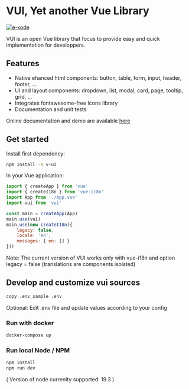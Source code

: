 # VUI, Yet another Vue Library

[![e-xode](https://circleci.com/gh/e-xode/v-ui/tree/master.svg?style=svg&circle-token=76e9a4cf9b8fac35afc86bbb505025a5216cc457)](https://circleci.com/gh/e-xode/v-ui/?branch=master&circle-token=76e9a4cf9b8fac35afc86bbb505025a5216cc457)

VUI is an open Vue library that focus to provide easy and quick implementation for developpers.

## Features
- Native ehanced html components: button, table, form, input, header, footer, ...
- UI and layout components: dropdown, list, modal, card, page, tooltip, grid, ...
- Integrates fontawesome-free Icons library
- Documentation and unit tests

Online documentation and demo are available [here](https://vui.e-xode.net/)

## Get started

Install first dependency:
```sh
npm install -s v-ui
```

In your Vue application:
```javascript
import { createApp } from 'vue'
import { createI18n } from 'vue-i18n'
import App from './App.vue'
import vui from 'vui'

const main = createApp(App)
main.use(vui)
main.use(new createI18n({
    legacy: false,
    locale: 'en',
    messages: { en: [] }
}))
```

Note: The current version of VUI works only with vue-i18n and option legacy = false (translations are components isolated)

## Develop and customize vui sources
```sh
copy .env_sample .env
```
Optional: Edit .env file and update values according to your config

### Run with docker
```sh
docker-compose up
```

### Run local Node / NPM
```sh
npm install
npm run dev
```
( Version of node currenlty supported: 19.3 )
